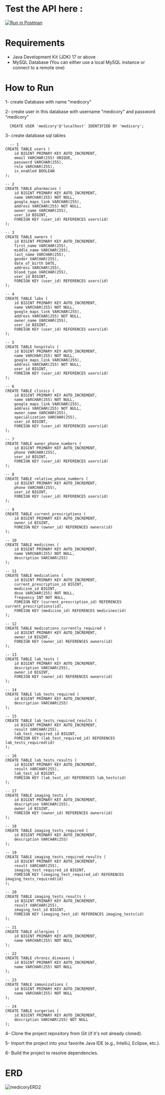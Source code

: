 # Test the API here :
<a href="https://orange-resonance-199861.postman.co/collection/28660393-3250146c-3baa-4035-9ebe-837a4e7a0ce0?source=rip_html">
	<img alt="Run in Postman" src="https://run.pstmn.io/button.svg">
</a>

# Requirements
- Java Development Kit (JDK) 17 or above
- MySQL Database (You can either use a local MySQL instance or connect to a remote one)

# How to Run
1- create Database with name "medicory"

2- create user in this database with username "medicory" and password "medicory" 
```code
  CREATE USER 'medicory'@'localhost' IDENTIFIED BY 'medicory';
```

3- create database sql tables  
```code
  -- 1
CREATE TABLE users (
    id BIGINT PRIMARY KEY AUTO_INCREMENT,
    email VARCHAR(255) UNIQUE,
    password VARCHAR(255),
    role VARCHAR(255),
    is_enabled BOOLEAN
);

-- 2
CREATE TABLE pharmacies (
    id BIGINT PRIMARY KEY AUTO_INCREMENT,
    name VARCHAR(255) NOT NULL,
    google_maps_link VARCHAR(255),
    address VARCHAR(255) NOT NULL,
    owner_name VARCHAR(255),
    user_id BIGINT,
    FOREIGN KEY (user_id) REFERENCES users(id)
);

-- 3
CREATE TABLE owners (
    id BIGINT PRIMARY KEY AUTO_INCREMENT,
    first_name VARCHAR(255),
    middle_name VARCHAR(255),
    last_name VARCHAR(255),
    gender VARCHAR(255),
    date_of_birth DATE,
    address VARCHAR(255),
    blood_type VARCHAR(255),
    user_id BIGINT,
    FOREIGN KEY (user_id) REFERENCES users(id)
);

-- 4
CREATE TABLE labs (
    id BIGINT PRIMARY KEY AUTO_INCREMENT,
    name VARCHAR(255) NOT NULL,
    google_maps_link VARCHAR(255),
    address VARCHAR(255) NOT NULL,
    owner_name VARCHAR(255),
    user_id BIGINT,
    FOREIGN KEY (user_id) REFERENCES users(id)
);

-- 5
CREATE TABLE hospitals (
    id BIGINT PRIMARY KEY AUTO_INCREMENT,
    name VARCHAR(255) NOT NULL,
    google_maps_link VARCHAR(255),
    address VARCHAR(255) NOT NULL,
    user_id BIGINT,
    FOREIGN KEY (user_id) REFERENCES users(id)
);

-- 6
CREATE TABLE clinics (
    id BIGINT PRIMARY KEY AUTO_INCREMENT,
    name VARCHAR(255) NOT NULL,
    google_maps_link VARCHAR(255),
    address VARCHAR(255) NOT NULL,
    owner_name VARCHAR(255),
    specialization VARCHAR(255),
    user_id BIGINT,
    FOREIGN KEY (user_id) REFERENCES users(id)
);

-- 7
CREATE TABLE owner_phone_numbers (
    id BIGINT PRIMARY KEY AUTO_INCREMENT,
    phone VARCHAR(255),
    user_id BIGINT,
    FOREIGN KEY (user_id) REFERENCES users(id)
);

-- 8
CREATE TABLE relative_phone_numbers (
    id BIGINT PRIMARY KEY AUTO_INCREMENT,
    phone VARCHAR(255),
    user_id BIGINT,
    FOREIGN KEY (user_id) REFERENCES users(id)
);

-- 9
CREATE TABLE current_prescriptions (
    id BIGINT PRIMARY KEY AUTO_INCREMENT,
    owner_id BIGINT,
    FOREIGN KEY (owner_id) REFERENCES owners(id)
);

-- 10
CREATE TABLE medicines (
    id BIGINT PRIMARY KEY AUTO_INCREMENT,
    name VARCHAR(255) NOT NULL,
    description VARCHAR(255)
);

-- 11
CREATE TABLE medications (
    id BIGINT PRIMARY KEY AUTO_INCREMENT,
    current_prescription_id BIGINT,
    medicine_id BIGINT,
    dose VARCHAR(255) NOT NULL,
    frequency INT NOT NULL,
    FOREIGN KEY (current_prescription_id) REFERENCES current_prescriptions(id),
    FOREIGN KEY (medicine_id) REFERENCES medicines(id)
);

-- 12
CREATE TABLE medications_currently_required (
    id BIGINT PRIMARY KEY AUTO_INCREMENT,
    owner_id BIGINT,
    FOREIGN KEY (owner_id) REFERENCES owners(id)
);

-- 13
CREATE TABLE lab_tests (
    id BIGINT PRIMARY KEY AUTO_INCREMENT,
    description VARCHAR(255),
    owner_id BIGINT,
    FOREIGN KEY (owner_id) REFERENCES owners(id)
);

-- 14
CREATE TABLE lab_tests_required (
    id BIGINT PRIMARY KEY AUTO_INCREMENT,
    description VARCHAR(255)
);

-- 15
CREATE TABLE lab_tests_required_results (
    id BIGINT PRIMARY KEY AUTO_INCREMENT,
    result VARCHAR(255),
    lab_test_required_id BIGINT,
    FOREIGN KEY (lab_test_required_id) REFERENCES lab_tests_required(id)
);

-- 16
CREATE TABLE lab_tests_results (
    id BIGINT PRIMARY KEY AUTO_INCREMENT,
    result VARCHAR(255),
    lab_test_id BIGINT,
    FOREIGN KEY (lab_test_id) REFERENCES lab_tests(id)
);

-- 17
CREATE TABLE imaging_tests (
    id BIGINT PRIMARY KEY AUTO_INCREMENT,
    description VARCHAR(255),
    owner_id BIGINT,
    FOREIGN KEY (owner_id) REFERENCES owners(id)
);

-- 18
CREATE TABLE imaging_tests_required (
    id BIGINT PRIMARY KEY AUTO_INCREMENT,
    description VARCHAR(255)
);

-- 19
CREATE TABLE imaging_tests_required_results (
    id BIGINT PRIMARY KEY AUTO_INCREMENT,
    result VARCHAR(255),
    imaging_test_required_id BIGINT,
    FOREIGN KEY (imaging_test_required_id) REFERENCES imaging_tests_required(id)
);

-- 20
CREATE TABLE imaging_tests_results (
    id BIGINT PRIMARY KEY AUTO_INCREMENT,
    result VARCHAR(255),
    imaging_test_id BIGINT,
    FOREIGN KEY (imaging_test_id) REFERENCES imaging_tests(id)
);

-- 21
CREATE TABLE allergies (
    id BIGINT PRIMARY KEY AUTO_INCREMENT,
    name VARCHAR(255) NOT NULL
);

-- 22
CREATE TABLE chronic_diseases (
    id BIGINT PRIMARY KEY AUTO_INCREMENT,
    name VARCHAR(255) NOT NULL
);

-- 23
CREATE TABLE immunizations (
    id BIGINT PRIMARY KEY AUTO_INCREMENT,
    name VARCHAR(255) NOT NULL
);

-- 24
CREATE TABLE surgeries (
    id BIGINT PRIMARY KEY AUTO_INCREMENT,
    description VARCHAR(255) NOT NULL
);

```

4- Clone the project repository from Git (if it's not already cloned).

5- Import the project into your favorite Java IDE (e.g., IntelliJ, Eclipse, etc.).

6- Build the project to resolve dependencies.

# ERD

![medicoryERD2](https://github.com/sameh-tarek/Medicory/assets/108232157/8a1662c9-2a6b-4d24-88e2-677abe3bc54c)

